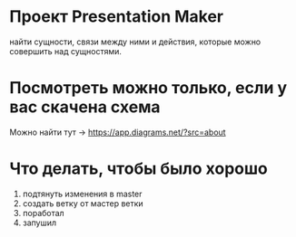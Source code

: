 # Проект Presentation Maker 
найти сущности, связи между ними и действия, 
которые можно совершить над сущностями. 
# Посмотреть можно только, если у вас скачена схема 
Можно найти тут -> https://app.diagrams.net/?src=about
# Что делать, чтобы было хорошо
1) подтянуть изменения в master 
2) создать ветку от мастер ветки 
3) поработал 
4) запушил 